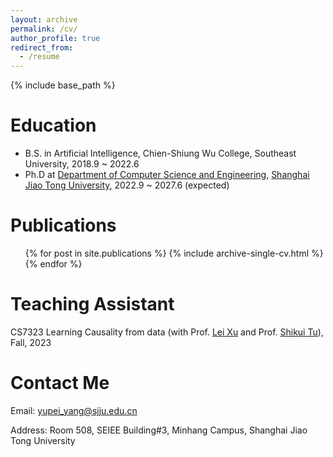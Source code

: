 ```yaml
---
layout: archive
permalink: /cv/
author_profile: true
redirect_from:
  - /resume
---
```

{% include base_path %}

Education
=========

* B.S. in Artificial Intelligence, Chien-Shiung Wu College, Southeast University, 2018.9 ~ 2022.6
* Ph.D at [Department of Computer Science and Engineering](http://www.cs.sjtu.edu.cn/), [Shanghai Jiao Tong University](http://www.sjtu.edu.cn/), 2022.9 ~ 2027.6 (expected)

Publications
============

<ul>{% for post in site.publications %}
    {% include archive-single-cv.html %}
  {% endfor %}</ul>

# Teaching Assistant

CS7323 Learning Causality from data (with Prof. [Lei Xu](https://www.cse.cuhk.edu.hk/~lxu/) and Prof. [Shikui Tu](https://www.cs.sjtu.edu.cn/~tushikui/)), Fall, 2023

# Contact Me

Email: yupei_yang@sjju.edu.cn

Address: Room 508, SEIEE Building#3, Minhang Campus, Shanghai Jiao Tong University
